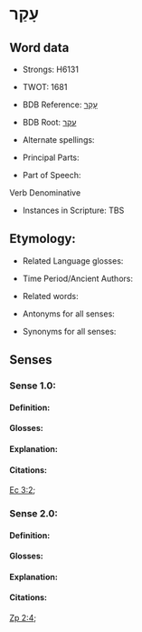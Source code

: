 # עָקַר

<!-- Status: S2="NeedsEdits" -->
<!-- Lexica used for edits:   -->

## Word data

* Strongs: H6131

* TWOT: 1681

* BDB Reference: [עָקַר](rc://en/bdb/dict/p.ez.ac)

* BDB Root: [עקר](rc://en/bdb/dict/p.ez.aa)

* Alternate spellings:

* Principal Parts:

* Part of Speech:

Verb Denominative

* Instances in Scripture: TBS

## Etymology:

* Related Language glosses:

* Time Period/Ancient Authors:

* Related words:

* Antonyms for all senses:

* Synonyms for all senses:

## Senses

### Sense 1.0:

#### Definition:

#### Glosses:



#### Explanation:

#### Citations:

[Ec 3:2](rc://he/uhb/book/ecc/3/2); 

### Sense 2.0:

#### Definition:

#### Glosses:



#### Explanation:

#### Citations:

[Zp 2:4](rc://he/uhb/book/zep/2/4); 

